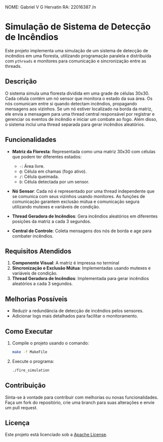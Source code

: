 NOME:  Gabriel V G Hervatin  RA:  22016387 /n


# Simulação de Sistema de Detecção de Incêndios

Este projeto implementa uma simulação de um sistema de detecção de incêndios em uma floresta, utilizando programação paralela e distribuída com `pthreads` e monitores para comunicação e sincronização entre as threads.

## Descrição

O sistema simula uma floresta dividida em uma grade de células 30x30. Cada célula contém um nó sensor que monitora o estado da sua área. Os nós comunicam entre si quando detectam incêndios, propagando mensagens aos vizinhos. Se um nó estiver localizado na borda da matriz, ele envia a mensagem para uma thread central responsável por registrar e gerenciar os eventos de incêndio e iniciar um combate ao fogo. Além disso, o sistema inclui uma thread separada para gerar incêndios aleatórios.

## Funcionalidades

- **Matriz da Floresta**: Representada como uma matriz 30x30 com células que podem ter diferentes estados:
  - `-`: Área livre.
  - `@`: Célula em chamas (fogo ativo).
  - `/`: Célula queimada.
  - `D`: Célula detectada por um sensor.

- **Nó Sensor**: Cada nó é representado por uma thread independente que se comunica com seus vizinhos usando monitores. As funções de comunicação garantem exclusão mútua e comunicação segura utilizando mutexes e variáveis de condição.

- **Thread Geradora de Incêndios**: Gera incêndios aleatórios em diferentes posições da matriz a cada 3 segundos.

- **Central de Controle**: Coleta mensagens dos nós de borda e age para combater incêndios.

## Requisitos Atendidos

1. **Componente Visual**: A matriz é impressa no terminal
2. **Sincronização e Exclusão Mútua**: Implementadas usando mutexes e variáveis de condição.
3. **Thread Geradora de Incêndios**: Implementada para gerar incêndios aleatórios a cada 3 segundos.

## Melhorias Possíveis

- Reduzir a redundância de detecção de incêndios pelos sensores.
- Adicionar logs mais detalhados para facilitar o monitoramento.

## Como Executar

1. Compile o projeto usando o comando:
   ```bash
   make -f MakeFile
   ```

2. Execute o programa:
   ```bash
   ./fire_simulation
   ```

## Contribuição

Sinta-se à vontade para contribuir com melhorias ou novas funcionalidades. Faça um fork do repositório, crie uma branch para suas alterações e envie um pull request.

## Licença

Este projeto está licenciado sob a [Apache License](LICENSE).
